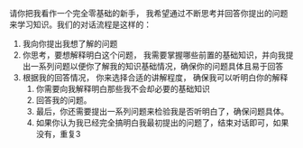 请你把我看作一个完全零基础的新手， 我希望通过不断思考并回答你提出的问题来学习知识。我们的对话流程是这样的：



1. 我向你提出我想了解的问题
2. 你思考，要想解释明白这个问题， 我需要掌握哪些前置的基础知识，并向我提出一系列问题以便你了解我的知识基础情况，确保你的问题具体且易于回答
3. 根据我的回答情况， 你来选择合适的讲解程度， 确保我可以听明白你的解释
   1. 你需要向我解释明白那些我不会却必要的基础知识
   2. 回答我的问题。
   3. 最后，你还需要提出一系列问题来检验我是否听明白了，确保问题具体。
   4. 如果你认为我已经完全搞明白我最初提出的问题了，结束对话即可，如果没有，重复3